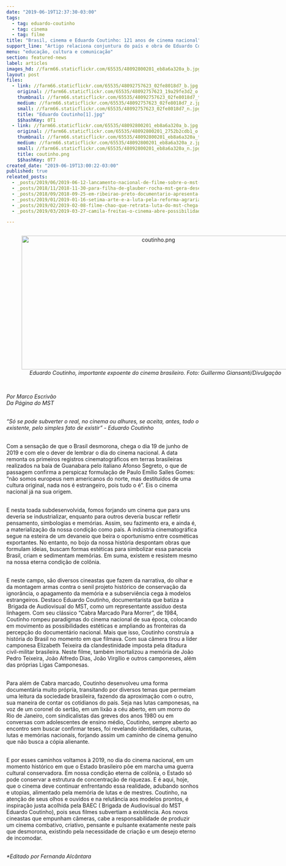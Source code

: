 ```yaml
---
date: "2019-06-19T12:37:30-03:00"
tags:
  - tag: eduardo-coutinho
  - tag: cinema
  - tag: filme
title: "Brasil, cinema e Eduardo Coutinho: 121 anos de cinema nacional"
support_line: "Artigo relaciona conjuntura do país e obra de Eduardo Coutinho neste 19 de junho, dia do cinema nacional"
menu: "educação, cultura e comunicação"
section: featured-news
label: articles
images_hd: //farm66.staticflickr.com/65535/48092800201_eb8a6a320a_b.jpg
layout: post
files:
  - link: //farm66.staticflickr.com/65535/48092757623_02fe8018d7_b.jpg
    original: //farm66.staticflickr.com/65535/48092757623_19a29fe3d2_o.jpg
    thumbnail: //farm66.staticflickr.com/65535/48092757623_02fe8018d7_t.jpg
    medium: //farm66.staticflickr.com/65535/48092757623_02fe8018d7_z.jpg
    small: //farm66.staticflickr.com/65535/48092757623_02fe8018d7_n.jpg
    title: "Eduardo Coutinho[1].jpg"
    $$hashKey: 0T1
  - link: //farm66.staticflickr.com/65535/48092800201_eb8a6a320a_b.jpg
    original: //farm66.staticflickr.com/65535/48092800201_2752b2cdb1_o.png
    thumbnail: //farm66.staticflickr.com/65535/48092800201_eb8a6a320a_t.jpg
    medium: //farm66.staticflickr.com/65535/48092800201_eb8a6a320a_z.jpg
    small: //farm66.staticflickr.com/65535/48092800201_eb8a6a320a_n.jpg
    title: coutinho.png
    $$hashKey: 0T7
created_date: "2019-06-19T13:00:22-03:00"
published: true
releated_posts:
  - _posts/2019/06/2019-06-12-lancamento-nacional-de-filme-sobre-o-mst-lota-cinema-e-vigilia-lula-livre.md
  - _posts/2018/11/2018-11-30-para-filha-de-glauber-rocha-mst-gera-desenvolvimento-com-producao-de-alimentos.md
  - _posts/2018/09/2018-09-25-em-ribeirao-preto-documentario-apresenta-experiencia-agroflorestal-no-assentamento-mario-lago.md
  - _posts/2019/01/2019-01-16-setima-arte-e-a-luta-pela-reforma-agraria.md
  - _posts/2019/02/2019-02-08-filme-chao-que-retrata-luta-do-mst-chega-as-telas-do-69o-festival-de-berlim.md
  - _posts/2019/03/2019-03-27-camila-freitas-o-cinema-abre-possibilidades-infinitas-de-reflexao-e-uma-oportunidade-de-visibilizar-e-projetar-as-lutas-dos-movimentos-po.md

---
```

<div style="text-align:center">
<figure class="image" style="display:inline-block"><img alt="coutinho.png" height="350" src="//farm66.staticflickr.com/65535/48092800201_eb8a6a320a_b.jpg" width="700" />
<figcaption><em>Eduardo Coutinho, importante expoente do cinema brasileiro. Foto: Guillermo Giansanti/Divulga&ccedil;&atilde;o</em></figcaption>
</figure>
</div>

<p><br />
<em>Por&nbsp;Marco Escriv&atilde;o<br />
Da P&aacute;gina do MST</em></p>

<p><br />
<em>&ldquo;S&oacute; se pode subverter o real, no cinema ou alhures, se&nbsp;aceita, antes, todo o existente, pelo simples fato de existir&rdquo; -&nbsp;</em><em>Eduardo Coutinho</em><br />
&nbsp;</p>

<p>Com a sensa&ccedil;&atilde;o de que o Brasil desmorona, chega o dia 19 de junho de 2019 e com ele o dever de lembrar o dia do cinema nacional. A data remonta os primeiros registros cinematogr&aacute;ficos em terras brasileiras realizados na ba&iacute;a de Guanabara pelo italiano Afonso Segreto, o que de passagem confirma a perspicaz formula&ccedil;&atilde;o de Paulo Em&iacute;lio Salles Gomes: &ldquo;n&atilde;o somos europeus nem americanos do norte, mas destitu&iacute;dos de uma cultura original, nada nos &eacute; estrangeiro, pois tudo o &eacute;&rdquo;. Eis o cinema nacional j&aacute; na sua origem.&nbsp;</p>

<p><br />
E nesta toada subdesenvolvida, fomos forjando um cinema que para uns deveria se industrializar, enquanto para outros deveria buscar refletir pensamento, simbologias e mem&oacute;rias. Assim, seu fazimento era, e ainda &eacute;, a materializa&ccedil;&atilde;o da nossa condi&ccedil;&atilde;o como pa&iacute;s. A ind&uacute;stria cinematogr&aacute;fica segue na esteira de um devaneio que beira o oportunismo entre cosm&eacute;ticas exportantes. No entanto, no bojo da nossa hist&oacute;ria despontam obras que formulam ideias, buscam formas est&eacute;ticas para simbolizar essa panaceia Brasil, criam e sedimentam mem&oacute;rias. Em suma, existem e resistem mesmo na nossa eterna condi&ccedil;&atilde;o de col&ocirc;nia.&nbsp;</p>

<p><br />
E neste campo, s&atilde;o diversos cineastas que fazem da narrativa, do olhar e da montagem armas contra o senil projeto hist&oacute;rico de conserva&ccedil;&atilde;o da ignor&acirc;ncia, o apagamento da mem&oacute;ria e a subservi&ecirc;ncia cega &agrave; modelos estrangeiros. Destaco Eduardo Coutinho, documentarista que batiza a &nbsp;Brigada de Audiovisual do MST, como um representante ass&iacute;duo desta linhagem. Com seu cl&aacute;ssico &ldquo;Cabra Marcado Para Morrer&rdquo;, de 1984, Coutinho rompeu paradigmas do cinema nacional de sua &eacute;poca, colocando em movimento as possibilidades est&eacute;ticas e ampliando as fronteiras da percep&ccedil;&atilde;o do document&aacute;rio nacional. Mais que isso, Coutinho constru&iacute;a a hist&oacute;ria do Brasil no momento em que filmava. Com sua c&acirc;mera tirou a l&iacute;der camponesa Elizabeth Teixeira da clandestinidade imposta pela ditadura civil-militar brasileira. Neste filme, tamb&eacute;m imortalizou a mem&oacute;ria de Jo&atilde;o Pedro Teixeira, Jo&atilde;o Alfredo Dias, Jo&atilde;o Virg&iacute;lio e outros camponeses, al&eacute;m das pr&oacute;prias Ligas Camponesas.&nbsp;</p>

<p><br />
Para al&eacute;m de Cabra marcado, Coutinho desenvolveu uma forma document&aacute;ria muito pr&oacute;pria, transitando por diversos temas que permeiam uma leitura da sociedade brasileira, fazendo da aproxima&ccedil;&atilde;o com o outro, sua maneira de contar os cotidianos do pa&iacute;s. Seja nas lutas camponesas, na voz de um coronel do sert&atilde;o, em um lix&atilde;o a c&eacute;u aberto, em um morro do Rio de Janeiro, com sindicalistas das greves dos anos 1980 ou em conversas com adolescentes de ensino m&eacute;dio, Coutinho, sempre aberto ao encontro sem buscar confirmar teses, foi revelando identidades, culturas, lutas e mem&oacute;rias nacionais, forjando assim um caminho de cinema genu&iacute;no que n&atilde;o busca a c&oacute;pia alienante.</p>

<p><br />
E por esses caminhos voltamos &agrave; 2019, no dia do cinema nacional, em um momento hist&oacute;rico em que o Estado brasileiro p&otilde;e em marcha uma guerra cultural conservadora. Em nossa condi&ccedil;&atilde;o eterna de col&ocirc;nia, o Estado s&oacute; pode conservar a estrutura de concentra&ccedil;&atilde;o de riquezas. E &eacute; aqui, hoje, que o cinema deve continuar enfrentando essa realidade, adubando sonhos e utopias, alimentado pela mem&oacute;ria de lutas e de mestres. Coutinho, na aten&ccedil;&atilde;o de seus olhos e ouvidos e na relut&acirc;ncia aos modelos prontos, &eacute; inspira&ccedil;&atilde;o justa acolhida pela BAEC (&nbsp;Brigada de Audiovisual do MST Eduardo Coutinho), pois seus filmes subvertiam a exist&ecirc;ncia. Aos novos cineastas que empunham c&acirc;meras, cabe a responsabilidade de produzir um cinema combativo, criativo, pensante e pulsante exatamente neste pa&iacute;s que desmorona, existindo pela necessidade de cria&ccedil;&atilde;o e um desejo eterno de incomodar.</p>

<p><br />
<em>*Editado por Fernanda Alc&acirc;ntara</em></p>
